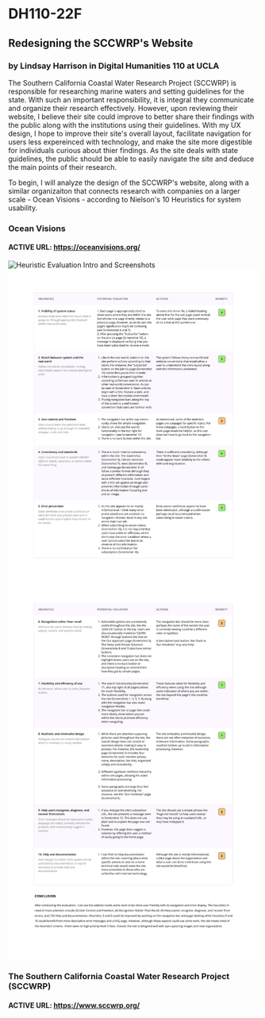 # DH110-22F

## Redesigning the SCCWRP's Website
### by Lindsay Harrison in Digital Humanities 110 at UCLA

The Southern California Coastal Water Research Project (SCCWRP) is responsible for researching marine waters and setting guidelines for the state. With such an important responsibility, it is integral they communicate and organize their research effectively. However, upon reviewing their website, I believe their site could improve to better share their findings with the public along with the institutions using their guidelines. With my UX design, I hope to improve their site's overall layout, facilitate navigation for users less expereinced with technology, and make the site more digestible for individuals curious about thier findings. As the site deals with state guidelines, the public should be able to easily navigate the site and deduce the main points of their research.

To begin, I will analyze the design of the SCCWRP's website, along with a similar organizaiton that connects research with companies on a larger scale - Ocean Visions - according to Nielson's 10 Heuristics for system usability.


### Ocean Visions
#### ACTIVE URL: https://oceanvisions.org/

![Heuristic Evaluation Intro and Screenshots](../Intro1.png)
![Heuristic Evaluation, Heuristics 1 through 5](../Eval1_5.png)
![Heuristic Evaluation, Heuristics 6 through 10](../Eval6_10.png)



### The Southern California Coastal Water Research Project (SCCWRP)
#### ACTIVE URL: https://www.sccwrp.org/ 

